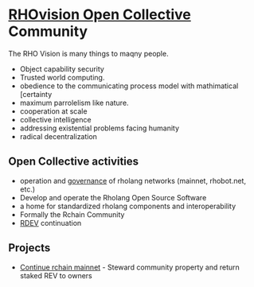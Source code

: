 # [RHOvision Open Collective](https://opencollective.com/rchain-community) Community
The RHO Vision is many things to maqny people.
- Object capability security
- Trusted world computing.
- obedience to the communicating process model with mathimatical [certainty
- maximum parrolelism like nature.
- cooperation at scale
- collective intelligence
- addressing existential problems facing humanity
- radical decentralization

## Open Collective activities
- operation and [governance](https://opencollective.com/rchain-community/conversations/governance-dpbvj0qz) of rholang networks (mainnet, rhobot.net, etc.)
- Develop and operate the Rholang Open Source Software
- a home for standardized rholang components and interoperability
- Formally the Rchain Community
- [RDEV](https://rhobot.net/rdev-web/) continuation


## Projects
- [Continue rchain mainnet](https://opencollective.com/rchain-community/projects/continue-mainnet) - Steward community property and return staked REV to owners
